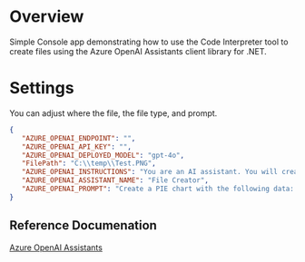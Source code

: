 # Overview
Simple Console app demonstrating how to use the Code Interpreter tool to create files using the Azure OpenAI Assistants client library for .NET.

# Settings

You can adjust where the  file, the file type, and prompt.

```json
{
   "AZURE_OPENAI_ENDPOINT": "",
   "AZURE_OPENAI_API_KEY": "",
   "AZURE_OPENAI_DEPLOYED_MODEL": "gpt-4o",
   "FilePath": "C:\\temp\\Test.PNG",
   "AZURE_OPENAI_INSTRUCTIONS": "You are an AI assistant. You will create files of my choosing.",
   "AZURE_OPENAI_ASSISTANT_NAME": "File Creator",
   "AZURE_OPENAI_PROMPT": "Create a PIE chart with the following data: 1,2,3,4,5 to a PNG file. Use blue, green, and purple as colors."
}
```
## Reference Documenation

[Azure OpenAI Assistants](https://learn.microsoft.com/en-us/azure/ai-services/openai/assistants-quickstart?tabs=command-line%2Ctypescript&pivots=programming-language-studio)
